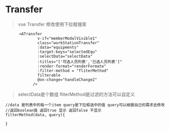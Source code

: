 # Transfer
>vue Transfer 修改使用下拉框搜索</p>

```
      <ATransfer
              v-if="memberModalVisible1"
              class="workStationTransfer"
              :data="equipments"
              :target-keys="selectedEqu"
              :selectData="selectData"
              :titles="['可选人员列表','已选人员列表']"
              :render-format="renderFormate"
              :filter-method = "fliterMethod"
              filterable
              @on-change="handleChange2"
            />
```

>selectData是个数组
>fliterMethod是过滤的方法可以自定义
```
//data 是列表中的每一个item query是下拉框选中的值 query可以根据自己的需求去修改
//返回boolean值 返回true 显示 返回false 不显示
filterMethod(data, query){
  
}
```
